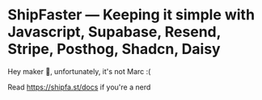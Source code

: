 # ShipFaster — Keeping it simple with Javascript, Supabase, Resend, Stripe, Posthog, Shadcn, Daisy 

Hey maker 👋, unfortunately, it's not Marc :(

Read https://shipfa.st/docs if you're a nerd
